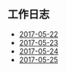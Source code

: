 ## 工作日志
  * [2017-05-22](./note/20170522.md)
  * [2017-05-23](./note/20170523.md)
  * [2017-05-24](./note/20170524.md)
  * [2017-05-25](./note/20170525.md)
